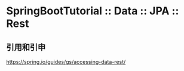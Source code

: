 # SpringBootTutorial :: Data :: JPA :: Rest

## 引用和引申

https://spring.io/guides/gs/accessing-data-rest/
